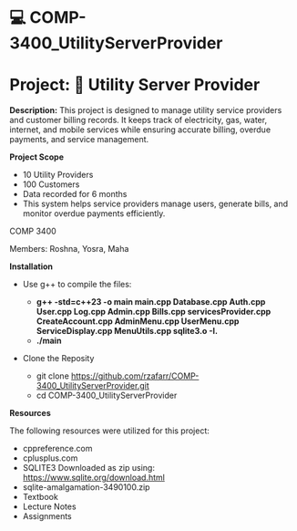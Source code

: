 # 💻 COMP-3400_UtilityServerProvider

# **Project: 🏢 Utility Server Provider**

**Description:** This project is designed to manage utility service providers and customer billing records. It keeps track of electricity, gas, water, internet, and mobile services while ensuring accurate billing, overdue payments, and service management.


**Project Scope**

- 10 Utility Providers
- 100 Customers
- Data recorded for 6 months
- This system helps service providers manage users, generate bills, and monitor overdue payments efficiently.

COMP 3400

Members: Roshna, Yosra, Maha

**Installation**

- Use g++ to compile the files:
  - **g++ -std=c++23 -o main main.cpp Database.cpp Auth.cpp User.cpp Log.cpp Admin.cpp Bills.cpp servicesProvider.cpp CreateAccount.cpp AdminMenu.cpp UserMenu.cpp ServiceDisplay.cpp MenuUtils.cpp sqlite3.o -I.**
  - **./main**

- Clone the Reposity
   - git clone https://github.com/rzafarr/COMP-3400_UtilityServerProvider.git
   - cd COMP-3400_UtilityServerProvider

**Resources**

 The following resources were utilized for this project:
 -  cppreference.com
 -  cplusplus.com
 -  SQLITE3 Downloaded as zip using: https://www.sqlite.org/download.html
 -    sqlite-amalgamation-3490100.zip
 -  Textbook
 -  Lecture Notes
 -  Assignments 

